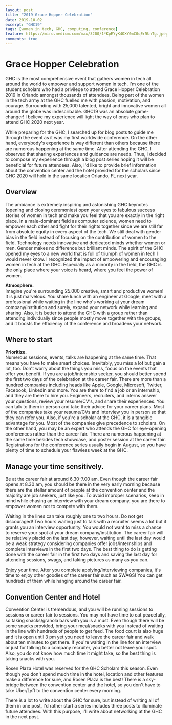 ```yaml
---
layout: post
title: "2019 Grace Hopper Celebration"
date: 2019-10-02
excerpt: "GHC19"
tags: [women in tech, GHC, computing, conference]
feature: https://miro.medium.com/max/3200/1*KpEYyK4OXY0mC0qEr5UnTg.jpeg
comments: true
---
```

# Grace Hopper Celebration
GHC is the most comprehensive event that gathers women in tech all around the world to empower and support women in tech. I'm one of the student scholars who had a privilege to attend Grace Hopper Celebration 2019 in Orlando amongst thousands of attendees. Being part of the women in the tech army at the GHC fuelled me with passion, motivation, and courage. Surrounding with 25,000 talented, bright and innovative women all around the globe was indescribable. GHC19 was an absolute game-changer! I believe my experience will light the way of ones who plan to attend GHC 2020 next year. <br />

While preparing for the GHC, I searched up for blog posts to guide me through the event as it was my first worldwide conference. On the other hand, everybody's experience is way different than others because there are numerous happening at the same time.  After attending the GHC, I observed that sharing experiences and guidance are needs. Thus, I decided to compose my experience through a blog post series hoping it will be beneficial for future attendees. Also, I'd like to provide brief information about the convention center and the hotel provided for the scholars since GHC 2020 will hold in the same location Orlando, FL next year.

## Overview
The ambiance is extremely inspiring and astonishing GHC keynotes (opening and closing ceremonies)  open your eyes to fabulous success stories of women in tech and make you feel that you are exactly in the right place. In a male-dominant field as computer science, women need to empower each other and fight for their rights together since we are still far from absolute equity in every aspect of the tech. We still deal with gender bias in the field instead of focusing on the contribution of women to the field. Technology needs innovative and dedicated minds whether women or men. Gender makes no difference but brilliant minds. The spirit of the GHC opened my eyes to a new world that is full of triumph of women in tech I would never know. I recognized the impact of empowering and encouraging women in tech at the GHC. Especially as a minority in the field, the GHC is the only place where your voice is heard, where you feel the power of women.

**Atmosphere.** <br />
Imagine you're surrounding 25.000 creative, smart and productive women! It is just marvelous. You share lunch with an engineer at Google, meet with a professional while waiting in the line who's working at your dream company/institution and surely, expand your network while learning and sharing. Also, it is better to attend the GHC with a group rather than attending individually since people mostly move together with the groups, and it boosts the efficiency of the conference and broadens your network.

## Where to start
**Prioritize.** <br />
Numerous sessions, events, talks are happening at the same time. That means you have to make smart choices. Inevitably, you miss a lot but gain a lot, too. Don't worry about the things you miss, focus on the events that offer you benefit.
If you are a job/internship seeker, you should better spend the first two days of the celebration at the career fair. There are more than a hundred companies including heads like Apple, Google, Microsoft, Twitter, Facebook, Linkedin and more. You are there to find a job or an internship, and they are there to hire you. Engineers, recruiters, and interns answer your questions, review your resume/CV's, and share their experiences. You can talk to them in person and take their advice for your career plans. Most of the companies take your resume/CVs and interview you in person so that they can refer you. Also, if you're a scholar at the GHC, it is a tangible advantage for you. Most of the companies give precedence to scholars.
On the other hand, you may be an expert who attends the GHC for eye-opening conferences rather than the career fair. There are numerous happening at the same time besides tech showcase, and poster session at the career fair. Registrations for the conference series usually begin in August, so you have plenty of time to schedule your flawless week at the GHC.

## Manage your time sensitively.
Be at the career fair at around 6.30-7.00 am. Even though the career fair opens at 8.30 am, you should be there in the very early morning because there are the stellar amount of people at the convention center and the majority are job seekers, just like you. To avoid improper scenarios, keep in mind while chasing an interview with your dream company,  you are there to empower women not to compete with them.<br />

Waiting in the lines can take roughly one to two hours. Do not get discouraged! Two hours waiting just to talk with a recruiter seems a lot but it grants you an interview opportunity. You would not want to miss a chance to reserve your spot at your dream company/institution. The career fair will be relatively placid on the last day; however, waiting until the last day would be a weak strategy considering companies offer jobs/internships and complete interviews in the first two days. The best thing to do is getting done with the career fair in the first two days and saving the last day for attending sessions, swags, and taking pictures as many as you can. <br />

Enjoy your time.
After you complete applying/interviewing companies, it's time to enjoy other goodies of the career fair such as SWAGS! You can get hundreds of them while hanging around the career fair.

## Convention Center and Hotel
Convention Center is tremendous, and you will be running sessions to sessions or career fair to sessions. You may not have time to eat peacefully, so taking snacks/granola bars with you is a must. Even though there will be some snacks provided, bring your meal/snacks with you instead of waiting in the line with hundreds of people to get feed. The food court is also huge and it is open until 3 pm yet you need to leave the career fair and walk about ten minutes to get there. If you're waiting in the line for an interview or just for talking to a company recruiter, you better not leave your spot. Also, you do not know how much time it might take, so the best thing is taking snacks with you. <br />

Rosen Plaza Hotel was reserved for the GHC Scholars this season. Even though you don't spend much time in the hotel, location and other features make a difference for sure, and Rosen Plaza is the best! There is a sky-bridge between the convention center and the hotel, so you don't have to take Uber/Lyft to the convention center every morning. <br />

There is a lot to write about the GHC  for sure, but instead of writing all of them in one post, I'd rather start a series includes three posts to illuminate future attendees. With this purpose, I'll write about networking at the GHC in the next post.
